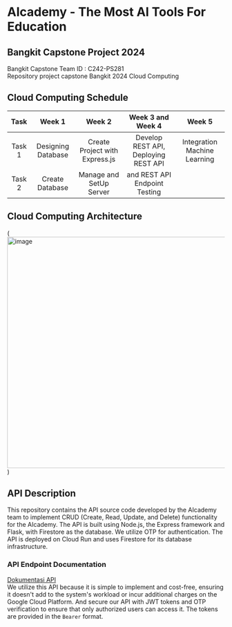 # AIcademy - The Most AI Tools For Education

## Bangkit Capstone Project 2024
Bangkit Capstone Team ID :  C242-PS281 <br>
Repository project capstone Bangkit 2024 Cloud Computing 


## Cloud Computing Schedule
|  Task  |        Week 1      |       Week 2                       |       Week 3       and       Week 4      |               Week 5         |
| :----: | :----------------: | :--------------------------------: | :----------------------------------:     | :--------------------------: |
| Task 1 | Designing Database | Create Project with Express.js     | Develop REST API, Deploying REST API     | Integration Machine Learning |
| Task 2 | Create Database    | Manage and SetUp Server            |     and  REST API Endpoint Testing       |                              |


## Cloud Computing Architecture
(<img width="536" alt="image" src="https://github.com/user-attachments/assets/746c985b-9254-4463-8a58-e726b8bc46bf" />)
<br>

## API Description
This repository contains the API source code developed by the AIcademy team to implement CRUD (Create, Read, Update, and Delete) functionality for the  AIcademy. The API is built using Node.js, the Express framework and Flask, with Firestore as the database. We utilize OTP for  authentication. The API is deployed on Cloud Run and uses Firestore for its database infrastructure.
<br>

### API Endpoint Documentation
[Dokumentasi API](https://documenter.getpostman.com/view/36493388/2sAYHxmiJC)
<br>
We utilize this API because it is simple to implement and cost-free, ensuring it doesn't add to the system's workload or incur additional charges on the Google Cloud Platform. And secure our API with JWT tokens and OTP verification to ensure that only authorized users can access it. The tokens are provided in the `Bearer` format.



